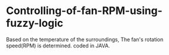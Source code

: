 # Controlling-of-fan-RPM-using-fuzzy-logic
Based on the temperature of the surroundings, The fan's rotation speed(RPM) is determined.
coded in JAVA.
